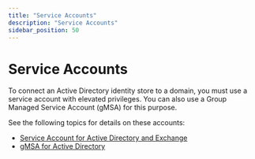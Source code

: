 ```yaml
---
title: "Service Accounts"
description: "Service Accounts"
sidebar_position: 50
---
```


# Service Accounts

To connect an Active Directory identity store to a domain, you must use a service account with
elevated privileges. You can also use a Group Managed Service Account (gMSA) for this purpose.

See the following topics for details on these accounts:

- [Service Account for Active Directory and Exchange](/docs/directorymanager/11.0/requirements/permissions/adserviceaccount.md)
- [gMSA for Active Directory](/docs/directorymanager/11.0/requirements/permissions/gmsarequirements.md)
